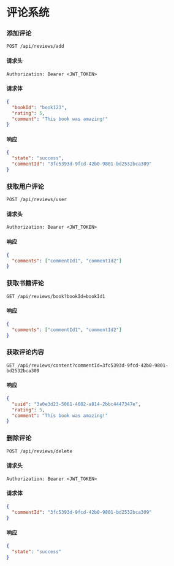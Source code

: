 # 评论系统

### 添加评论
```http
POST /api/reviews/add
```

#### 请求头

```http
Authorization: Bearer <JWT_TOKEN>
```

#### 请求体
```json
{
  "bookId": "book123",
  "rating": 5,
  "comment": "This book was amazing!"
}
```

#### 响应

```json
{
  "state": "success",
  "commentId": "3fc5393d-9fcd-42b0-9801-bd2532bca309"
}
```

### 获取用户评论
```http
POST /api/reviews/user
```

#### 请求头

```http
Authorization: Bearer <JWT_TOKEN>
```

#### 响应

```json
{
  "comments": ["commentId1", "commentId2"]
}
```

### 获取书籍评论
```http
GET /api/reviews/book?bookId=bookId1
```

#### 响应

```json
{
  "comments": ["commentId1", "commentId2"]
}
```

### 获取评论内容
```http
GET /api/reviews/content?commentId=3fc5393d-9fcd-42b0-9801-bd2532bca309
```

#### 响应

```json
{
  "uuid": "3a0e3d23-5061-4602-a814-2bbc4447347e",
  "rating": 5,
  "comment": "This book was amazing!"
}
```

### 删除评论
```http
POST /api/reviews/delete
```

#### 请求头

```http
Authorization: Bearer <JWT_TOKEN>
```

#### 请求体
```json
{
  "commentId": "3fc5393d-9fcd-42b0-9801-bd2532bca309"
}
```

#### 响应

```json
{
  "state": "success"
}
```